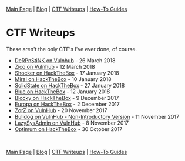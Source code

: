 [Main Page](../index.html) \| [Blog](https://github.com/berzerk0/GitPage/wiki/Post-Listing) \| [CTF Writeups](../CTF-Writeups/CTF-index.html) \| [How-To Guides](../How-To-Guides/HowTo-index.html) <br>

# CTF Writeups

These aren't the only CTF's I've ever done, of course.

* [DeRPnStiNK on Vulnhub](Derpnstink-Vulnhub.md) - 26 March 2018
* [Zico on Vulnhub](Zico-Vulnhub.html) - 12 March 2018
* [Shocker on HackTheBox](Shocker-HTB.html) - 17 January 2018
* [Mirai on HackTheBox](Mirai-HTB.html) - 10 January 2018
* [SolidState on HackTheBox](SolidState-HTB.html) - 27 January 2018
* [Blue on HackTheBox](Blue-HTB.html) - 12 January 2018
* [Blocky on HackTheBox](Blocky-HTB.html) - 9 December 2017
* [Europa on HackTheBox](Europa-HTB.html) - 2 December 2017
* [ZorZ on VulnHub](ZorZ-Vulnhub.html) - 20 November 2017
* [Bulldog on VulnHub - Non-Introductory Version](Bulldog-Vulnhub-NonIntro.html) - 11 November 2017
* [LazySysAdmin on VulnHub](LazySysAdmin-VulnHub.html) - 8  November 2017
* [Optimum on HackTheBox](Optimum-HTB.html) - 30 October 2017



<br>

[Main Page](../index.html) \| [Blog](https://github.com/berzerk0/GitPage/wiki/Post-Listing) \| [CTF Writeups](../CTF-Writeups/CTF-index.html) \| [How-To Guides](../How-To-Guides/HowTo-index.html) <br>
